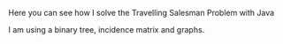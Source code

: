 Here you can see how I solve the Travelling Salesman Problem with Java

I am using a binary tree, incidence matrix and graphs.

